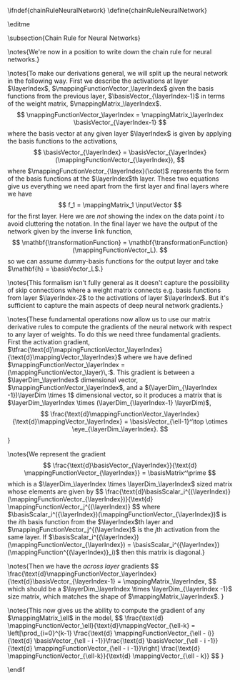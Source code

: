 \ifndef{chainRuleNeuralNetwork}
\define{chainRuleNeuralNetwork}

\editme

\subsection{Chain Rule for Neural Networks}

\notes{We're now in a position to write down the chain rule for neural networks.}

\notes{To make our derivations general, we will split up the neural network in the following way. First we describe the activations at layer $\layerIndex$, $\mappingFunctionVector_\layerIndex$ given the basis functions from the previous layer, $\basisVector_{\layerIndex-1}$ in terms of the weight matrix, $\mappingMatrix_\layerIndex$.
$$
\mappingFunctionVector_\layerIndex = \mappingMatrix_\layerIndex \basisVector_{\layerIndex-1}
$$
where the basis vector at any given layer $\layerIndex$ is given by applying the basis functions to the activations,
$$
\basisVector_{\layerIndex} = \basisVector_{\layerIndex}(\mappingFunctionVector_{\layerIndex}),
$$
where $\mappingFunctionVector_{\layerIndex}(\cdot)$ represents the form of the basis functions at the $\layerIndex$th layer. These two equations give us everything we need apart from the first layer and final layers where we have
$$
f_1 = \mappingMatrix_1 \inputVector
$$
for the first layer. Here we are *not* showing the index on the data point $i$ to avoid cluttering the notation. In the final layer we have the output of the network given by the inverse link function, 
$$
\mathbf{\transformationFunction} = \mathbf{\transformationFunction}(\mappingFunctionVector_L).
$$
so we can assume dummy-basis functions for the output layer and take $\mathbf{h} = \basisVector_L$.}

\notes{This formalism isn't fully general as it doesn't capture the possibility of skip connections where a weight matrix connects e.g. basis functions from layer $\layerIndex-2$ to the activations of layer $\layerIndex$. But it's sufficient to capture the main aspects of deep neural network gradients.}

\notes{These fundamental operations now allow us to use our matrix derivative rules to compute the gradients of the neural network with respect to any layer of weights. To do this we need three fundamental gradients. First the activation gradient, $\tfrac{\text{d}\mappingFunctionVector_\layerIndex}{\text{d}\mappingVector_\layerIndex}$ where we have defined $\mappingFunctionVector_\layerIndex = (\mappingFunctionVector_\layer)\,:$. This gradient is between a $\layerDim_\layerIndex$ dimensional vector, $\mappingFunctionVector_\layerIndex$, and a $(\layerDim_{\layerIndex -1})\layerDim \times 1$ dimensional vector, so it produces a matrix that is $\layerDim_\layerIndex \times (\layerDim_{\layerIndex-1} \layerDim)$,
$$
\frac{\text{d}\mappingFunctionVector_\layerIndex}{\text{d}\mappingVector_\layerIndex} = \basisVector_{\ell-1}^\top \otimes \eye_{\layerDim_\layerIndex}.
$$
}

\notes{We represent the gradient 
$$
\frac{\text{d}\basisVector_{\layerIndex}}{\text{d} \mappingFunctionVector_{\layerIndex}} = \basisMatrix^\prime
$$
which is a $\layerDim_\layerIndex \times \layerDim_\layerIndex$ sized matrix whose elements are given by
$$
\frac{\text{d}\basisScalar_i^{(\layerIndex)}(\mappingFunctionVector_{\layerIndex})}{\text{d} \mappingFunctionVector_j^{(\layerIndex)}
$$
where $\basisScalar_i^({\layerIndex})(\mappingFunctionVector_{\layerIndex})$ is the $i$th basis function from the $\layerIndex$th layer and $\mappingFunctionVector_j^{(\layerIndex)$ is the $j$th activation from the same layer. If $\basisScalar_i^({\layerIndex})(\mappingFunctionVector_{\layerIndex}) = \basisScalar_i^({\layerIndex})(\mappingFunction^{(\layerIndex)}_i)$ then this matrix is diagonal.}

\notes{Then we have the *across layer* gradients
$$
\frac{\text{d}\mappingFunctionVector_\layerIndex}{\text{d}\basisVector_{\layerIndex-1} = \mappingMatrix_\layerIndex,
$$
which should be a $\layerDim_\layerIndex \times \layerDim_{\layerIndex -1}$ size matrix, which matches the shape of $\mappingMatrix_\layerIndex$. 
}

\notes{This now gives us the ability to compute the gradient of any $\mappingMatrix_\ell$ in the model,
$$
\frac{\text{d} \mappingFunctionVector_\ell}{\text{d}\mappingVector_{\ell-k} = \left[\prod_{i=0}^{k-1} \frac{\text{d} \mappingFunctionVector_{\ell - i}}{\text{d} \basisVector_{\ell - i -1}}\frac{\text{d} \basisVector_{\ell - i -1}}{\text{d} \mappingFunctionVector_{\ell - i -1}}\right] \frac{\text{d} \mappingFunctionVector_{\ell-k}}{\text{d} \mappingVector_{\ell - k}}
$$
}

\endif
